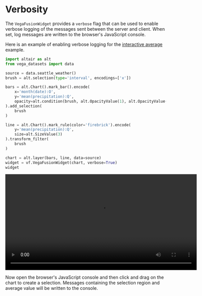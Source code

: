 # Verbosity
The `VegaFusionWidget` provides a `verbose` flag that can be used to enable verbose logging of the messages sent between the server and client.  When set, log messages are written to the browser's JavaScript console.

Here is an example of enabling verbose logging for the [interactive average](https://altair-viz.github.io/gallery/selection_layer_bar_month.html) example.

```python
import altair as alt
from vega_datasets import data

source = data.seattle_weather()
brush = alt.selection(type='interval', encodings=['x'])

bars = alt.Chart().mark_bar().encode(
    x='month(date):O',
    y='mean(precipitation):Q',
    opacity=alt.condition(brush, alt.OpacityValue(1), alt.OpacityValue(0.7)),
).add_selection(
    brush
)

line = alt.Chart().mark_rule(color='firebrick').encode(
    y='mean(precipitation):Q',
    size=alt.SizeValue(3)
).transform_filter(
    brush
)

chart = alt.layer(bars, line, data=source)
widget = vf.VegaFusionWidget(chart, verbose=True)
widget
```

<video width="600" controls>
  <source src="https://user-images.githubusercontent.com/15064365/148408648-43a5cfd0-b0d8-456e-a77a-dd344d8d07df.mov" type="video/mp4">
This browser does not support the video tag.
</video>

Now open the browser's JavaScript console and then click and drag on the chart to create a selection. Messages containing the selection region and average value will be written to the console.
